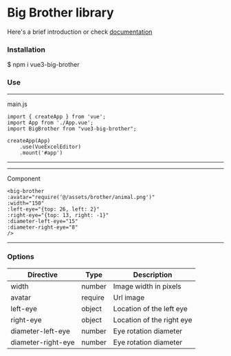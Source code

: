 # Big Brother library

Here's a brief  introduction or check <a href="https://vladislavdekhtyarevv.github.io/vue3-big-brother/" >documentation</a>

### Installation

$ npm i vue3-big-brother

### Use

--------
main.js
```
import { createApp } from 'vue';
import App from './App.vue';
import BigBrother from "vue3-big-brother";

createApp(App)
    .use(VueExcelEditor)
    .mount('#app')
```

-----

------
Component
```
<big-brother
:avatar="require('@/assets/brother/animal.png')"
:width="150"
:left-eye="{top: 26, left: 2}"
:right-eye="{top: 13, right: -1}"
:diameter-left-eye="15"
:diameter-right-eye="8"
/>
```
------

### Options
Directive | Type | Description
--- | --- | ---
width | number | Image width in pixels
avatar | require | Url image
left-eye | object | Location of the left eye
right-eye | object | Location of the right eye
diameter-left-eye | number | Eye rotation diameter
diameter-right-eye | number | Eye rotation diameter
